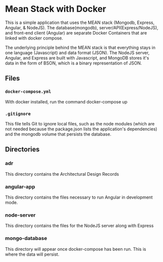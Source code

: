 # Mean Stack with Docker

This is a simple application that uses the MEAN stack (Mongodb, Express, Angular, & NodeJS). The database(mongodb), server/API(Express/NodeJS), and front-end client (Angular) are separate Docker Containers that are linked with docker compose.

The underlying principle behind the MEAN stack is that everything stays in one language (Javascript) and data format (JSON). The NodeJS server, Angular, and Express are built with Javascript, and MongoDB stores it's data in the form of BSON, which is a binary representation of JSON.

## Files

### `docker-compose.yml`

With docker installed, run the command docker-compose up

### `.gitignore`

This file tells Git to ignore local files, such as the node modules (which are not needed because the package.json lists the application's dependencies) and the mongodb volume that persists the database.

## Directories

### adr

This directory contains the Architectural Design Records

### angular-app

This directory contains the files necessary to run Angular in development mode.

### node-server

This directory contains the files for the NodeJS server along with Express

### mongo-database

This directory will appear once docker-compose has been run. This is where the data will persist.